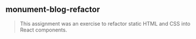 ## monument-blog-refactor

> This assignment was an exercise to refactor static HTML and CSS into React components. 
